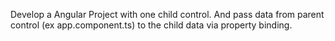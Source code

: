 Develop a Angular Project with one child control. And pass data from parent control (ex app.component.ts) to the child data via property binding.
